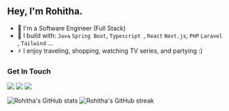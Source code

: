 ## Hey, I'm Rohitha. 

- 🏢 I'm a Software Engineer (Full Stack) 
- 🧰 I build with: `Java` `Spring Boot`, `Typescript `, `React` `Next.js`,  `PHP` `Laravel `, `Tailwind` ...
- ⚡ I enjoy traveling, shopping, watching TV series, and partying :)

### Get In Touch
<a href="mailto:rohith_rathnayake@yahoo.com"><img src="https://img.shields.io/badge/Gmail-D14836?style=for-the-badge&logo=gmail&logoColor=white"></a> 
<a href="https://www.linkedin.com/in/rohitha-rathnayake/"><img src="https://img.shields.io/badge/LinkedIn-0077B5?style=for-the-badge&logo=linkedin&logoColor=white"></a> 
<a href="https://rohitha.me"><img src="https://img.shields.io/badge/portfolio-0A0A0A?style=for-the-badge&logo=dev.to&logoColor=white"></a> 

![Rohitha's GitHub stats](https://github-readme-stats.vercel.app/api?username=rohitha97&show_icons=true&theme=dark)
![Rohitha's GitHub streak](https://github-readme-streak-stats.herokuapp.com/?user=rohitha97&show_icons=true&theme=dark)

